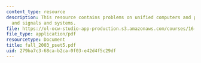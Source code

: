 ```yaml
---
content_type: resource
description: This resource contains problems on unified computers and programming,
  and signals and systems.
file: https://ol-ocw-studio-app-production.s3.amazonaws.com/courses/16-01-unified-engineering-i-ii-iii-iv-fall-2005-spring-2006/279ba7c368cab2ca0f03e42d4f5c29df_fall_2003_pset5.pdf
file_type: application/pdf
resourcetype: Document
title: fall_2003_pset5.pdf
uid: 279ba7c3-68ca-b2ca-0f03-e42d4f5c29df
---
```

